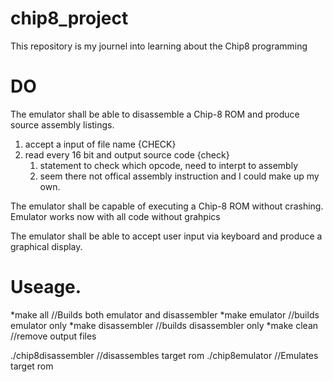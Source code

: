 # chip8_project
This repository is my journel into learning about the Chip8 programming 

# DO 
The emulator shall be able to disassemble a Chip-8 ROM and produce source assembly listings.
1. accept a input of file name {CHECK}
2. read every 16 bit and output source code {check}
	1. statement to check which opcode, need to interpt to assembly
	2. seem there not offical assembly instruction and I could make up my own.

The emulator shall be capable of executing a Chip-8 ROM without crashing.
	Emulator works now with all code without grahpics

The emulator shall be able to accept user input via keyboard and produce a graphical display.

# Useage.

*make all  				//Builds both emulator and disassembler
*make emulator				//builds emulator only
*make disassembler			//builds disassembler only
*make clean				//remove output files

./chip8disassembler	<rom file>	//disassembles target rom
./chip8emulator		<rom file>	//Emulates target rom
